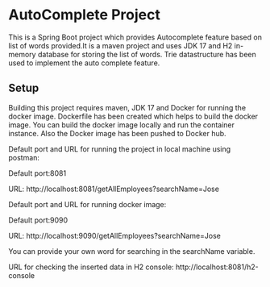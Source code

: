 # AutoComplete Project

This is a Spring Boot project which provides Autocomplete feature based on list of words provided.It is a maven project and uses JDK 17 and H2 in-memory database for storing the list of words. Trie datastructure has been used to implement the auto complete feature.

## Setup

Building this project requires maven, JDK 17 and Docker for running the docker image.
Dockerfile has been created which helps to build the docker image. You can build the docker image locally and run the container instance. Also the Docker image has been pushed to Docker hub.

Default port and URL for running the project in local machine using postman:

Default port:8081

URL: http://localhost:8081/getAllEmployees?searchName=Jose

Default port and URL for running docker image:

Default port:9090

URL: http://localhost:9090/getAllEmployees?searchName=Jose

You can provide your own word for searching in the searchName variable.

URL for checking the inserted data in H2 console:
http://localhost:8081/h2-console